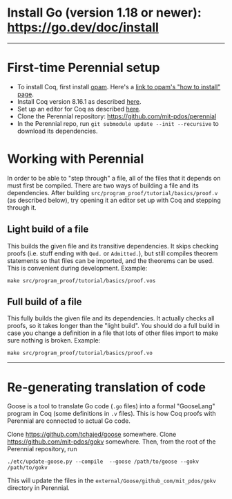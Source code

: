 # Install Go (version 1.18 or newer): https://go.dev/doc/install

--------------------------------------------------------------------------------

# First-time Perennial setup
* To install Coq, first install [opam](https://opam.ocaml.org/).  Here's a [link
  to opam's "how to install" page](https://opam.ocaml.org/doc/Install.html).
* Install Coq version 8.16.1 as described [here](https://coq.inria.fr/opam-using.html).
* Set up an editor for Coq as described [here](https://coq.inria.fr/user-interfaces.html).
* Clone the Perennial repository: https://github.com/mit-pdos/perennial
* In the Perennial repo, run `git submodule update --init --recursive` to
  download its dependencies.

# Working with Perennial
In order to be able to "step through" a file, all of the files that it depends
on must first be compiled. There are two ways of building a file and its
dependencies. After building `src/program_proof/tutorial/basics/proof.v` (as
described below), try opening it an editor set up with Coq and stepping through
it.

## Light build of a file
This builds the given file and its transitive dependencies.  It skips checking
proofs (i.e. stuff ending with `Qed.` or `Admitted.`), but still compiles
theorem statements so that files can be imported, and the theorems can be used.
This is convenient during development.
Example:
```
make src/program_proof/tutorial/basics/proof.vos
```

## Full build of a file
This fully builds the given file and its dependencies. It actually checks all
proofs, so it takes longer than the "light build". You should do a full build in
case you change a definition in a file that lots of other files import to make
sure nothing is broken.
Example:
```
make src/program_proof/tutorial/basics/proof.vo
```

--------------------------------------------------------------------------------

# Re-generating translation of code

Goose is a tool to translate Go code (`.go` files) into a formal "GooseLang"
program in Coq (some definitions in `.v` files). This is how Coq proofs with
Perennial are connected to actual Go code.

Clone https://github.com/tchajed/goose somewhere.
Clone https://github.com/mit-pdos/gokv somewhere.
Then, from the root of the Perennial repository, run
```
./etc/update-goose.py --compile  --goose /path/to/goose --gokv /path/to/gokv
```
This will update the files in the `external/Goose/github_com/mit_pdos/gokv`
directory in Perennial.
